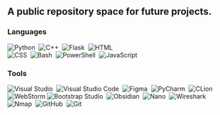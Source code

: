 ## A public repository space for future projects.

### Languages

![Python](https://img.shields.io/badge/-Python-05122A?style=flat&logo=python)&nbsp;
![C++](https://img.shields.io/badge/-C++-05122A?style=flat&logo=C%2B%2B&logoColor=00599C)&nbsp;
![Flask](https://img.shields.io/badge/-Flask-05122A?style=flat&logo=flask)&nbsp;
![HTML](https://img.shields.io/badge/-HTML-05122A?style=flat&logo=HTML5)\
![CSS](https://img.shields.io/badge/-CSS-05122A?style=flat&logo=CSS3&logoColor=1572B6)&nbsp;
![Bash](https://img.shields.io/badge/-Bash-05122A?style=flat&logo=gnu-bash&logoColor=4EAA25)&nbsp;
![PowerShell](https://img.shields.io/badge/-PowerShell-05122A?style=flat&logo=powershell&logoColor=5391FE)&nbsp;
![JavaScript](https://img.shields.io/badge/-JavaScript-05122A?style=flat&logo=javascript)

### Tools

![Visual Studio](https://img.shields.io/badge/-Visual%20Studio-05122A?style=flat&logo=visual-studio&logoColor=5C2D91)&nbsp;
![Visual Studio Code](https://img.shields.io/badge/-Visual%20Studio%20Code-05122A?style=flat&logo=visual-studio-code&logoColor=007ACC)&nbsp;
![Figma](https://img.shields.io/badge/-Figma-05122A?style=flat&logo=figma)&nbsp;
![PyCharm](https://img.shields.io/badge/-PyCharm-05122A?style=flat&logo=pycharm&logoColor=21D789)&nbsp;
![CLion](https://img.shields.io/badge/-CLion-05122A?style=flat&logo=clion&logoColor=1AC69C)\
![WebStorm](https://img.shields.io/badge/-WebStorm-05122A?style=flat&logo=webstorm&logoColor=00CED8)
![Bootstrap Studio](https://img.shields.io/badge/-Bootstrap%20Studio-05122A?style=flat&logo=bootstrap&logoColor=563D7C)&nbsp;
![Obsidian](https://img.shields.io/badge/-Obsidian-05122A?style=flat&logo=obsidian&logoColor=483699)&nbsp;
![Nano](https://img.shields.io/badge/-Nano-05122A?style=flat&logo=nano)&nbsp;
![Wireshark](https://img.shields.io/badge/-Wireshark-05122A?style=flat&logo=wireshark&logoColor=1679A7)\
![Nmap](https://img.shields.io/badge/-Nmap-05122A?style=flat&logo=nmap&logoColor=7D4698)&nbsp;
![GitHub](https://img.shields.io/badge/-GitHub-05122A?style=flat&logo=github)&nbsp;
![Git](https://img.shields.io/badge/-Git-05122A?style=flat&logo=git)&nbsp;


